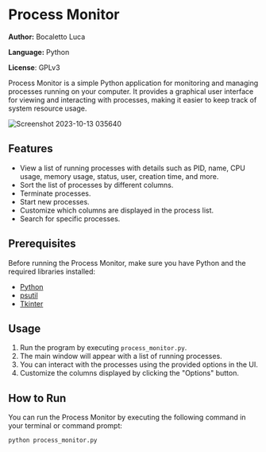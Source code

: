 # Process Monitor

**Author:** Bocaletto Luca

**Language:** Python

**License**: GPLv3

Process Monitor is a simple Python application for monitoring and managing processes running on your computer. It provides a graphical user interface for viewing and interacting with processes, making it easier to keep track of system resource usage.

![Screenshot 2023-10-13 035640](https://github.com/elektronoide/ProcessMonitor/assets/134635227/1477d9eb-38cc-42d9-87ec-092fc892f526)

## Features

- View a list of running processes with details such as PID, name, CPU usage, memory usage, status, user, creation time, and more.
- Sort the list of processes by different columns.
- Terminate processes.
- Start new processes.
- Customize which columns are displayed in the process list.
- Search for specific processes.

## Prerequisites

Before running the Process Monitor, make sure you have Python and the required libraries installed:

- [Python](https://www.python.org/)
- [psutil](https://pypi.org/project/psutil/)
- [Tkinter](https://docs.python.org/3/library/tkinter.html)

## Usage

1. Run the program by executing `process_monitor.py`.
2. The main window will appear with a list of running processes.
3. You can interact with the processes using the provided options in the UI.
4. Customize the columns displayed by clicking the "Options" button.

## How to Run

You can run the Process Monitor by executing the following command in your terminal or command prompt:

`python process_monitor.py`
